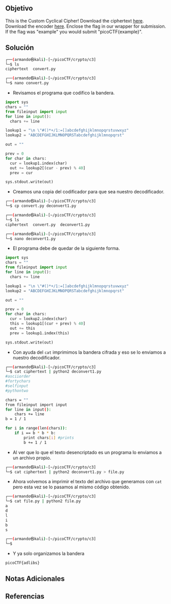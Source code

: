 ## Objetivo
This is the Custom Cyclical Cipher! Download the ciphertext [here](https://artifacts.picoctf.net/c_titan/47/ciphertext). Download the encoder [here](https://artifacts.picoctf.net/c_titan/47/convert.py). Enclose the flag in our wrapper for submission. If the flag was "example" you would submit "picoCTF{example}".
## Solución

```bash
┌──(armando㉿kali)-[~/picoCTF/crypto/c3]
└─$ ls
ciphertext  convert.py

┌──(armando㉿kali)-[~/picoCTF/crypto/c3]
└─$ nano convert.py
```
- Revisamos el programa que codifico la bandera.
```python
import sys
chars = ""
from fileinput import input
for line in input():
  chars += line

lookup1 = "\n \"#()*+/1:=[]abcdefghijklmnopqrstuvwxyz"
lookup2 = "ABCDEFGHIJKLMNOPQRSTabcdefghijklmnopqrst"

out = ""

prev = 0
for char in chars:
  cur = lookup1.index(char)
  out += lookup2[(cur - prev) % 40]
  prev = cur

sys.stdout.write(out)
```
- Creamos una copia del codificador para que sea nuestro decodificador.
```bash
┌──(armando㉿kali)-[~/picoCTF/crypto/c3]
└─$ cp convert.py deconvert1.py                                              

┌──(armando㉿kali)-[~/picoCTF/crypto/c3]
└─$ ls
ciphertext  convert.py  deconvert1.py

┌──(armando㉿kali)-[~/picoCTF/crypto/c3]
└─$ nano deconvert1.py 
```
- El programa debe de quedar de la siguiente forma.
```python
import sys
chars = ""
from fileinput import input
for line in input():
  chars += line

lookup1 = "\n \"#()*+/1:=[]abcdefghijklmnopqrstuvwxyz"
lookup2 = "ABCDEFGHIJKLMNOPQRSTabcdefghijklmnopqrst"

out = ""

prev = 0
for char in chars:
  cur = lookup2.index(char)
  this = lookup1[(cur + prev) % 40]
  out += this
  prev = lookup1.index(this)

sys.stdout.write(out)
```
- Con ayuda del `cat` imprimimos la bandera cifrada y eso se lo enviamos a nuestro decodificador.
```bash
┌──(armando㉿kali)-[~/picoCTF/crypto/c3]
└─$ cat ciphertext | python2 deconvert1.py 
#asciiorder
#fortychars
#selfinput
#pythontwo

chars = ""
from fileinput import input
for line in input():
    chars += line
b = 1 / 1

for i in range(len(chars)):
    if i == b * b * b:
        print chars[i] #prints
        b += 1 / 1
```
- Al ver que lo que el texto desencriptado es un programa lo enviamos a un archivo propio.
```bash
┌──(armando㉿kali)-[~/picoCTF/crypto/c3]
└─$ cat ciphertext | python2 deconvert1.py > file.py      
```
- Ahora volvemos a imprimir el texto del archivo que generamos con `cat` pero esta vez se lo pasamos al mismo código obtenido.
```bash
┌──(armando㉿kali)-[~/picoCTF/crypto/c3]
└─$ cat file.py | python2 file.py 
a
d
l
i
b
s

┌──(armando㉿kali)-[~/picoCTF/crypto/c3]
└─$ 
```
- Y ya solo organizamos la bandera
```bash
picoCTF{adlibs}
```

## Notas Adicionales
## Referencias
